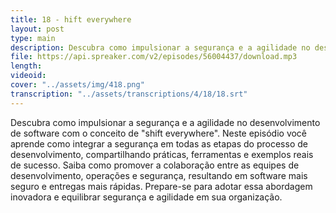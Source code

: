 ```yaml
---
title: 18 - hift everywhere
layout: post
type: main
description: Descubra como impulsionar a segurança e a agilidade no desenvolvimento de software com o conceito de "shift everywhere". Neste episódio você aprende como integrar a segurança em todas as etapas do processo de desenvolvimento, compartilhando práticas, ferramentas e exemplos reais de sucesso. Saiba como promover a colaboração entre as equipes de desenvolvimento, operações e segurança, resultando em software mais seguro e entregas mais rápidas. Prepare-se para adotar essa abordagem inovadora e equilibrar segurança e agilidade em sua organização.
file: https://api.spreaker.com/v2/episodes/56004437/download.mp3
length: 
videoid: 
cover: "../assets/img/418.png"
transcription: "../assets/transcriptions/4/18/18.srt"
---
```


Descubra como impulsionar a segurança e a agilidade no desenvolvimento de software com o conceito de "shift everywhere". Neste episódio você aprende como integrar a segurança em todas as etapas do processo de desenvolvimento, compartilhando práticas, ferramentas e exemplos reais de sucesso. Saiba como promover a colaboração entre as equipes de desenvolvimento, operações e segurança, resultando em software mais seguro e entregas mais rápidas. Prepare-se para adotar essa abordagem inovadora e equilibrar segurança e agilidade em sua organização.